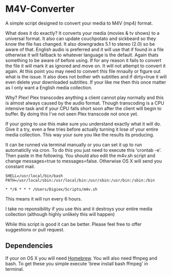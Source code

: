 M4V-Converter
=============

A simple script designed to convert your media to M4V (mp4) format.

What does it do exactly? It converts your media (movies & tv shows) to a universal format. It also can update couchpotato and sickbeard so they know the file has changed. It also downgrades 5.1 to stereo (2.0) so be aware of that. English audio is preferred and it will use that if found in a file otherwise it will fallback to whatever language is the default. Again thats something to be aware of before using. If for any reason it fails to convert the file it will mark it as ignored and move on. It will not attempt to convert it again. At this point you may need to convert this file mnaully or figure out what is the issue. It also does not bother wth subtitles and if dirty=true it will even delete your downloaded subtitles. If your like me then this once matter as I only want a English media collection.

Why? Plex! Plex transcodes anything a client cannot play normally and this is almost always caused by the audio format. Though transcoding is a CPU intensive task and if your CPU falls short soon after the client will begin to buffer. By doing this I've not seen Plex transcode not once yet.

If your going to use this make sure you understand exactly what it will do. Give it a try, even a few tries before actually turning it lose of your entire media collection. This way your sure you like the results its producing.

It can be runned via terminal manually or you can set it up to run automaticlly via cron. To do this you just need to execute this 'crontab -e'. Then paste in the following. You should also edit the m4v.sh script and change messages=true to messages=false. Otherwise OS X will send you constant mail.

	SHELL=/usr/local/bin/bash
	PATH=/usr/local/sbin:/usr/local/bin:/usr/sbin:/usr/bin:/sbin:/bin

	* */6 * * * /Users/Digiex/Scripts/m4v.sh

This means it will run every 6 hours.

I take no reponsibility if you use this and it destroys your entire media collection (although highly unlikely this will happen)

While this script is good it can be better. Please feel free to offer suggestions or pull request.

Dependencies
------------

If your on OS X you will need [Homebrew](http://brew.sh). You will also need ffmpeg and bash. To get these you simple execute 'brew install bash ffmpeg' in terminal.